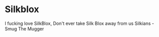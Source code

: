 # Silkblox
I fucking love SilkBlox, Don't ever take Silk Blox away from us Silkians - Smug The Mugger
